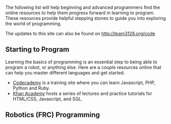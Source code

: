 The following list will help beginning and advanced programmers find the online resources to help them
progress forward in learning to program. These resources provide helpful stepping stones to guide you
into exploring the world of programming.

The updates to this site can also be found on http://team3128.org/code

## Starting to Program
Learning the basics of programming is an essential step to being able to program a robot, or anything else.
Here are a couple resources online that can help you master different languages and get started.

* [Codecademy](#) is a training site where you can learn Javascript, PHP, Python and Ruby.
* [Khan Academy](#) hosts a series of lectures and practice tutorials for HTML/CSS, Javascript, and SQL.

## Robotics (FRC) Programming
